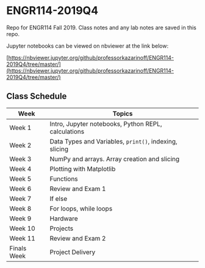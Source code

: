 # ENGR114-2019Q4

Repo for ENGR114 Fall 2019. Class notes and any lab notes are saved in this repo.

Jupyter notebooks can be viewed on nbviewer at the link below:

[https://nbviewer.jupyter.org/github/professorkazarinoff/ENGR114-2019Q4/tree/master/](https://nbviewer.jupyter.org/github/professorkazarinoff/ENGR114-2019Q4/tree/master/)

## Class Schedule

| Week | Topics |
| --- | --- |
| Week 1 | Intro, Jupyter notebooks, Python REPL, calculations |
| Week 2 | Data Types and Variables, ```print()```, indexing, slicing |
| Week 3 | NumPy and arrays. Array creation and slicing |
| Week 4 | Plotting with Matplotlib |
| Week 5 | Functions |
| Week 6 | Review and Exam 1 |
| Week 7 | If else |
| Week 8 | For loops, while loops |
| Week 9 | Hardware |
| Week 10 | Projects |
| Week 11 | Review and Exam 2 |
| Finals Week | Project Delivery |
